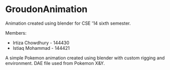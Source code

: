 # GroudonAnimation
Animation created using blender for CSE '14 sixth semester.

Members:  
- Irtiza Chowdhury - 144430
- Istiaq Mohammad - 144421

A simple Pokemon animation created using blender with custom rigging and environment. DAE file used from Pokemon X&Y.
